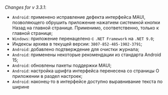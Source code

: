 _Changes for v 3.3.1_:
- `Android`: применено исправление дефекта интерфейса MAUI, позволяющего обрушить приложение нажатием системной кнопки Назад на главной странице. Применимо, соответственно, только к главной странице;
- `Windows`: приложение перенацелено с `.NET Framework` на `.NET 9.0`;
- Индексы архива в текущей версии: `3807-852-485-1902-3791`;
- `Android`: добавлено подтверждение для очистки журнала;
- `Android`: применены некоторые рекомендации из стандарта Android 15;
- `Android`: обновлены пакеты поддержки MAUI;
- `Android`: настройка шрифта интерфейса перенесена со страницы О приложении в раздел настроек;
- `Android`: наконец-то в интерфейсе доступно выравнивание текста по ширине

